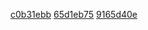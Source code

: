 [c0b31ebb](../../pieces/c0b31ebb)
[65d1eb75](../../pieces/65d1eb75)
[9165d40e](../../pieces/9165d40e)
